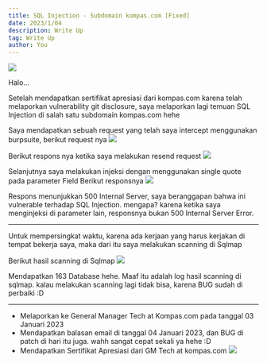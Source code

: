 ```yaml
---
title: SQL Injection - Subdomain kompas.com [Fixed]
date: 2023/1/04
description: Write Up
tag: Write Up
author: You
---
```


![](https://media.rafterday.com/kompas2/logokompas.png)

Halo...

Setelah mendapatkan sertifikat apresiasi dari kompas.com karena telah melaporkan vulnerability git disclosure, saya melaporkan lagi temuan SQL Injection di salah satu subdomain kompas.com hehe

Saya mendapatkan sebuah request yang telah saya intercept menggunakan burpsuite, berikut request nya
![](https://media.rafterday.com/kompas2/1.png)

Berikut respons nya ketika saya melakukan resend request
![](https://media.rafterday.com/kompas2/2.png)

Selanjutnya saya melakukan injeksi dengan menggunakan single quote pada parameter Field
Berikut responsnya
![](https://media.rafterday.com/kompas2/3.jpeg)

Respons menunjukkan 500 Internal Server, saya beranggapan bahwa ini vulnerable terhadap SQL Injection. mengapa? karena ketika saya menginjeksi di parameter lain, responsnya bukan 500 Internal Server Error.

___

Untuk mempersingkat waktu, karena ada kerjaan yang harus kerjakan di tempat bekerja saya, maka dari itu saya melakukan scanning di Sqlmap

Berikut hasil scanning di Sqlmap
![](https://media.rafterday.com/kompas2/4.png)

Mendapatkan 163 Database hehe.
Maaf itu adalah log hasil scanning di sqlmap. kalau melakukan scanning lagi tidak bisa, karena BUG sudah di perbaiki :D

___

*   Melaporkan ke General Manager Tech at Kompas.com pada tanggal 03 Januari 2023
*   Mendapatkan balasan email di tanggal 04 Januari 2023, dan BUG di patch di hari itu juga. wahh sangat cepat sekali ya hehe :D
*   Mendapatkan Sertifikat Apresiasi dari GM Tech at kompas.com
![](https://media.rafterday.com/kompas/sertifikat.jpg)